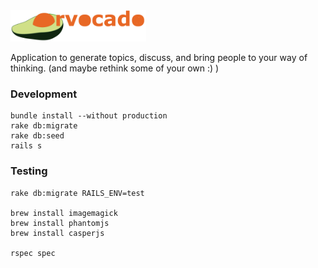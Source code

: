 <img src="https://github.com/SlakrHakr/orvocado/blob/master/app/assets/images/orvocado_full.png" alt="Orvocado" height="50">

Application to generate topics, discuss, and bring people to your way of thinking. (and maybe rethink some of your own :) )

### Development

```
bundle install --without production
rake db:migrate
rake db:seed
rails s
```

### Testing

```
rake db:migrate RAILS_ENV=test

brew install imagemagick
brew install phantomjs
brew install casperjs

rspec spec
```
